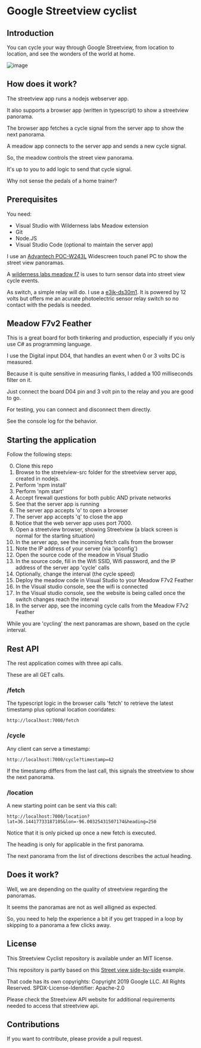 # Google Streetview cyclist

## Introduction

You can cycle your way through Google Streetview, from location to location, and see the wonders of the world at home. 

![image](https://github.com/user-attachments/assets/e9641f3b-ba44-49f7-8a08-49baace943ce)

## How does it work?

The streetview app runs a nodejs webserver app.

It also supports a browser app (written in typescript) to show a streetview panorama.

The browser app fetches a cycle signal from the server app to show the next panorama.

A meadow app connects to the server app and sends a new cycle signal.

So, the meadow controls the street view panorama.

It's up to you to add logic to send that cycle signal.

Why not sense the pedals of a home trainer?

## Prerequisites

You need:

- Visual Studio with Wilderness labs Meadow extension 
- Git
- Node.JS
- Visual Studio Code (optional to maintain the server app)

I use an [Advantech POC-W243L](https://advdownload.advantech.com/productfile/PIS/POC-W243L/file/POC-W243L_DS(040920)20200409192305.pdf) Widescreen touch panel PC to show the street view panoramas.

A [wilderness labs meadow f7](https://store.wildernesslabs.co/products/meadow-f7) is uses to turn sensor data into street view cycle events.

As switch, a simple relay will do. I use a [e3jk-ds30m1](https://www.farnell.com/datasheets/1634350.pdf). It is powered by 12 volts but offers me an acurate photoelectric sensor relay switch so no contact with the pedals is needed. 

## Meadow F7v2 Feather

This is a great board for both tinkering and production, especially if you only use C# as programming language.

I use the Digital input D04, that handles an event when 0 or 3 volts DC is measured.

Because it is quite sensitive in measuring flanks, I added a 100 milliseconds filter on it. 

Just connect the board D04 pin and 3 volt pin to the relay and you are good to go. 

For testing, you can connect and disconnect them directly.

See the console log for the behavior.

## Starting the application

Follow the following steps:

0. Clone this repo
1. Browse to the streetview-src folder for the streetview server app, created in nodejs.
2. Perform 'npm install' 
3. Perform 'npm start'
4. Accept firewall questions for both public AND private networks
5. See that the server app is running
6. The server app accepts 'o' to open a browser 
7. The server app accepts 'q' to close the app
8. Notice that the web server app uses port 7000.
9. Open a streetview browser, showing Streetview (a black screen is normal for the starting situation)
10. In the server app, see the incoming fetch calls from the browser
11. Note the IP address of your server (via 'ipconfig')
12. Open the source code of the meadow in Visual Studio
13. In the source code, fill in the Wifi SSID, Wifi password, and the IP address of the server app 'cycle' calls
14. Optionally, change the interval (the cycle speed)  
15. Deploy the meadow code in Visual Studio to your Meadow F7v2 Feather
16. In the Visual studio console, see the wifi is connected
17. In the Visual studio console, see the website is being called once the switch changes reach the interval
18. In the server app, see the incoming cycle calls from the Meadow F7v2 Feather

While you are 'cycling' the next panoramas are shown, based on the cycle interval.

## Rest API

The rest application comes with three api calls.

These are all GET calls.

### /fetch

The typescript logic in the browser calls 'fetch' to retrieve the latest timestamp plus optional location cooridates:

```
http://localhost:7000/fetch
```

### /cycle

Any client can serve a timestamp: 

```
http://localhost:7000/cycle?timestamp=42
```

If the timestamp differs from the last call, this signals the streetview to show the next panorama.

### /location

A new starting point can be sent via this call:

```
http://localhost:7000/location?lat=36.14417733187105&lon=-96.00325431507174&heading=250
```

Notice that it is only picked up once a new fetch is executed. 

The heading is only for applicable in the first panorama. 

The next panorama from the list of directions describes the actual heading.

## Does it work?

Well, we are depending on the quality of streetview regarding the panoramas.

It seems the panoramas are not as well alligned as expected. 

So, you need to help the experience a bit if you get trapped in a loop by skipping to a panorama a few clicks away.

## License

This Streetview Cyclist repository is available under an MIT license.

This repository is partly based on this [Street view side-by-side](https://developers.google.com/maps/documentation/javascript/examples/streetview-simple#clone-sample) example.

That code has its own copyrights: Copyright 2019 Google LLC. All Rights Reserved. SPDX-License-Identifier: Apache-2.0

Please check the Streetview API website for additional requirements needed to access that streetview api.

## Contributions

If you want to contribute, please provide a pull request.
